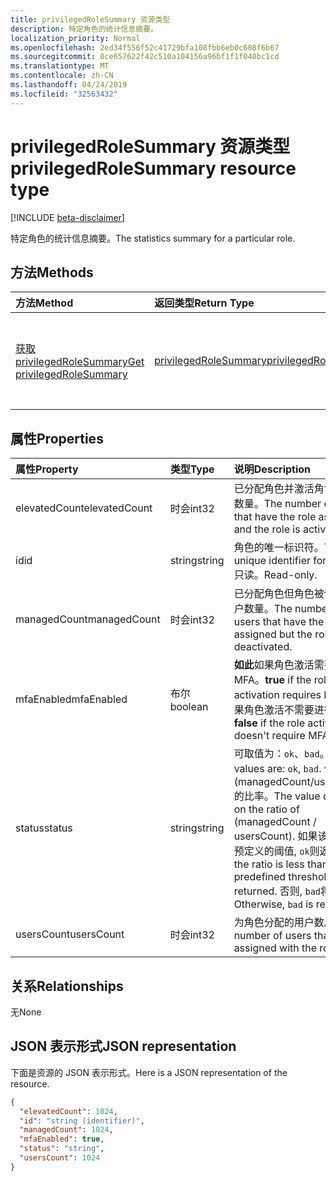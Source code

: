 ```yaml
---
title: privilegedRoleSummary 资源类型
description: 特定角色的统计信息摘要。
localization_priority: Normal
ms.openlocfilehash: 2ed34f556f52c41729bfa108fbb6eb0c608f6b67
ms.sourcegitcommit: 0ce657622f42c510a104156a96bf1f1f040bc1cd
ms.translationtype: MT
ms.contentlocale: zh-CN
ms.lasthandoff: 04/24/2019
ms.locfileid: "32563432"
---
```

# <a name="privilegedrolesummary-resource-type"></a><span data-ttu-id="c7049-103">privilegedRoleSummary 资源类型</span><span class="sxs-lookup"><span data-stu-id="c7049-103">privilegedRoleSummary resource type</span></span>

[!INCLUDE [beta-disclaimer](../../includes/beta-disclaimer.md)]

<span data-ttu-id="c7049-104">特定角色的统计信息摘要。</span><span class="sxs-lookup"><span data-stu-id="c7049-104">The statistics summary for a particular role.</span></span>


## <a name="methods"></a><span data-ttu-id="c7049-105">方法</span><span class="sxs-lookup"><span data-stu-id="c7049-105">Methods</span></span>

| <span data-ttu-id="c7049-106">方法</span><span class="sxs-lookup"><span data-stu-id="c7049-106">Method</span></span>           | <span data-ttu-id="c7049-107">返回类型</span><span class="sxs-lookup"><span data-stu-id="c7049-107">Return Type</span></span>    |<span data-ttu-id="c7049-108">说明</span><span class="sxs-lookup"><span data-stu-id="c7049-108">Description</span></span>|
|:---------------|:--------|:----------|
|[<span data-ttu-id="c7049-109">获取 privilegedRoleSummary</span><span class="sxs-lookup"><span data-stu-id="c7049-109">Get privilegedRoleSummary</span></span>](../api/privilegedrolesummary-get.md) | [<span data-ttu-id="c7049-110">privilegedRoleSummary</span><span class="sxs-lookup"><span data-stu-id="c7049-110">privilegedRoleSummary</span></span>](privilegedrolesummary.md) |<span data-ttu-id="c7049-111">读取 privilegedRoleSummary 对象的属性和关系。</span><span class="sxs-lookup"><span data-stu-id="c7049-111">Read properties and relationships of privilegedRoleSummary object.</span></span>|

## <a name="properties"></a><span data-ttu-id="c7049-112">属性</span><span class="sxs-lookup"><span data-stu-id="c7049-112">Properties</span></span>
| <span data-ttu-id="c7049-113">属性</span><span class="sxs-lookup"><span data-stu-id="c7049-113">Property</span></span>     | <span data-ttu-id="c7049-114">类型</span><span class="sxs-lookup"><span data-stu-id="c7049-114">Type</span></span>   |<span data-ttu-id="c7049-115">说明</span><span class="sxs-lookup"><span data-stu-id="c7049-115">Description</span></span>|
|:---------------|:--------|:----------|
|<span data-ttu-id="c7049-116">elevatedCount</span><span class="sxs-lookup"><span data-stu-id="c7049-116">elevatedCount</span></span>|<span data-ttu-id="c7049-117">时会</span><span class="sxs-lookup"><span data-stu-id="c7049-117">int32</span></span>|<span data-ttu-id="c7049-118">已分配角色并激活角色的用户数量。</span><span class="sxs-lookup"><span data-stu-id="c7049-118">The number of users that have the role assigned and the role is activated.</span></span>|
|<span data-ttu-id="c7049-119">id</span><span class="sxs-lookup"><span data-stu-id="c7049-119">id</span></span>|<span data-ttu-id="c7049-120">string</span><span class="sxs-lookup"><span data-stu-id="c7049-120">string</span></span>| <span data-ttu-id="c7049-121">角色的唯一标识符。</span><span class="sxs-lookup"><span data-stu-id="c7049-121">The unique identifier for the role.</span></span> <span data-ttu-id="c7049-122">只读。</span><span class="sxs-lookup"><span data-stu-id="c7049-122">Read-only.</span></span>|
|<span data-ttu-id="c7049-123">managedCount</span><span class="sxs-lookup"><span data-stu-id="c7049-123">managedCount</span></span>|<span data-ttu-id="c7049-124">时会</span><span class="sxs-lookup"><span data-stu-id="c7049-124">int32</span></span>|<span data-ttu-id="c7049-125">已分配角色但角色被停用的用户数量。</span><span class="sxs-lookup"><span data-stu-id="c7049-125">The number of users that have the role assigned but the role is deactivated.</span></span>|
|<span data-ttu-id="c7049-126">mfaEnabled</span><span class="sxs-lookup"><span data-stu-id="c7049-126">mfaEnabled</span></span>|<span data-ttu-id="c7049-127">布尔</span><span class="sxs-lookup"><span data-stu-id="c7049-127">boolean</span></span>|<span data-ttu-id="c7049-128">**如此**如果角色激活需要进行 MFA。</span><span class="sxs-lookup"><span data-stu-id="c7049-128">**true** if the role activation requires MFA.</span></span> <span data-ttu-id="c7049-129">**假**如果角色激活不需要进行 MFA。</span><span class="sxs-lookup"><span data-stu-id="c7049-129">**false** if the role activation doesn't require MFA.</span></span>|
|<span data-ttu-id="c7049-130">status</span><span class="sxs-lookup"><span data-stu-id="c7049-130">status</span></span>|<span data-ttu-id="c7049-131">string</span><span class="sxs-lookup"><span data-stu-id="c7049-131">string</span></span>| <span data-ttu-id="c7049-132">可取值为：`ok`、`bad`。</span><span class="sxs-lookup"><span data-stu-id="c7049-132">Possible values are: `ok`, `bad`.</span></span> <span data-ttu-id="c7049-133">值取决于 (managedCount/usersCount) 的比率。</span><span class="sxs-lookup"><span data-stu-id="c7049-133">The value depends on the ratio of (managedCount / usersCount).</span></span> <span data-ttu-id="c7049-134">如果该比率小于预定义的阈值, `ok`则返回。</span><span class="sxs-lookup"><span data-stu-id="c7049-134">If the ratio is less than a predefined threshold, `ok` is returned.</span></span> <span data-ttu-id="c7049-135">否则, `bad`将返回。</span><span class="sxs-lookup"><span data-stu-id="c7049-135">Otherwise, `bad` is returned.</span></span>|
|<span data-ttu-id="c7049-136">usersCount</span><span class="sxs-lookup"><span data-stu-id="c7049-136">usersCount</span></span>|<span data-ttu-id="c7049-137">时会</span><span class="sxs-lookup"><span data-stu-id="c7049-137">int32</span></span>|<span data-ttu-id="c7049-138">为角色分配的用户数。</span><span class="sxs-lookup"><span data-stu-id="c7049-138">The number of users that are assigned with the role.</span></span>|

## <a name="relationships"></a><span data-ttu-id="c7049-139">关系</span><span class="sxs-lookup"><span data-stu-id="c7049-139">Relationships</span></span>
<span data-ttu-id="c7049-140">无</span><span class="sxs-lookup"><span data-stu-id="c7049-140">None</span></span>


## <a name="json-representation"></a><span data-ttu-id="c7049-141">JSON 表示形式</span><span class="sxs-lookup"><span data-stu-id="c7049-141">JSON representation</span></span>

<span data-ttu-id="c7049-142">下面是资源的 JSON 表示形式。</span><span class="sxs-lookup"><span data-stu-id="c7049-142">Here is a JSON representation of the resource.</span></span>

<!-- {
  "blockType": "resource",
  "optionalProperties": [

  ],
  "@odata.type": "microsoft.graph.privilegedRoleSummary"
}-->

```json
{
  "elevatedCount": 1024,
  "id": "string (identifier)",
  "managedCount": 1024,
  "mfaEnabled": true,
  "status": "string",
  "usersCount": 1024
}

```

<!-- uuid: 8fcb5dbc-d5aa-4681-8e31-b001d5168d79
2015-10-25 14:57:30 UTC -->
<!--
{
  "type": "#page.annotation",
  "description": "privilegedRoleSummary resource",
  "keywords": "",
  "section": "documentation",
  "tocPath": "",
  "suppressions": [
    "Error: /api-reference/beta/resources/privilegedrolesummary.md:\r\n      Exception processing links.\r\n    System.ArgumentException: Link Definition was null. Link text: !INCLUDE [beta-disclaimer](../../includes/beta-disclaimer.md)\r\n      at ApiDoctor.Validation.DocFile.get_LinkDestinations()\r\n      at ApiDoctor.Validation.DocSet.ValidateLinks(Boolean includeWarnings, String[] relativePathForFiles, IssueLogger issues, Boolean requireFilenameCaseMatch, Boolean printOrphanedFiles)"
  ]
}
-->
